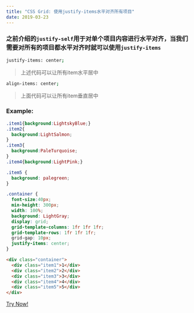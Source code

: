 ```yaml
---
title: "CSS Grid: 使用justify-items水平对齐所有项目"
date: 2019-03-23
---
```

### 之前介绍的`justify-self`用于对单个项目内容进行水平对齐，当我们需要对所有的项目都水平对齐时就可以使用`justify-items`
```bash
justify-items: center;
```
> 上述代码可以让所有item水平居中

```bash
align-items: center;
```
>上面代码可以让所有item垂直居中

### Example:
```css
.item1{background:LightskyBlue;}
.item2{
  background:LightSalmon;
}
.item3{
  background:PaleTurquoise;
}
.item4{background:LightPink;}

.item5 {
  background: palegreen;
}

.container {
  font-size:40px;
  min-height: 300px;
  width: 100%;
  background: LightGray;
  display: grid;
  grid-template-columns: 1fr 1fr 1fr; 
  grid-template-rows: 1fr 1fr 1fr;
  grid-gap: 10px;
  justify-items: center;
}
```
```html
<div class="container">
  <div class="item1">1</div>
  <div class="item2">2</div>
  <div class="item3">3</div>
  <div class="item4">4</div>
  <div class="item5">5</div>
</div>
```
[Try Now!](https://learn.freecodecamp.org/responsive-web-design/css-grid/align-all-items-horizontally-using-justify-items)
